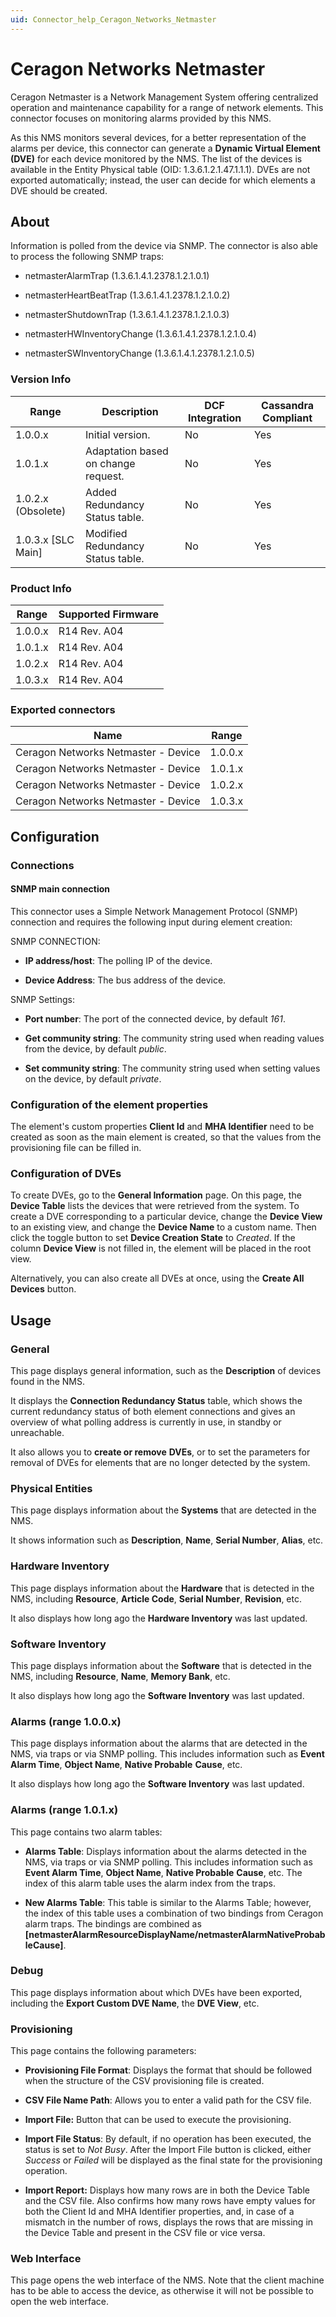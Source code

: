 ```yaml
---
uid: Connector_help_Ceragon_Networks_Netmaster
---
```


# Ceragon Networks Netmaster

Ceragon Netmaster is a Network Management System offering centralized operation and maintenance capability for a range of network elements. This connector focuses on monitoring alarms provided by this NMS.

As this NMS monitors several devices, for a better representation of the alarms per device, this connector can generate a **Dynamic Virtual Element (DVE)** for each device monitored by the NMS. The list of the devices is available in the Entity Physical table (OID: 1.3.6.1.2.1.47.1.1.1). DVEs are not exported automatically; instead, the user can decide for which elements a DVE should be created.

## About

Information is polled from the device via SNMP. The connector is also able to process the following SNMP traps:

- netmasterAlarmTrap (1.3.6.1.4.1.2378.1.2.1.0.1)

- netmasterHeartBeatTrap (1.3.6.1.4.1.2378.1.2.1.0.2)

- netmasterShutdownTrap (1.3.6.1.4.1.2378.1.2.1.0.3)

- netmasterHWInventoryChange (1.3.6.1.4.1.2378.1.2.1.0.4)

- netmasterSWInventoryChange (1.3.6.1.4.1.2378.1.2.1.0.5)

### Version Info

| Range | Description | DCF Integration | Cassandra Compliant |
|--|--|--|--|
| 1.0.0.x | Initial version. | No | Yes |
| 1.0.1.x | Adaptation based on change request. | No | Yes |
| 1.0.2.x (Obsolete) | Added Redundancy Status table. | No | Yes |
| 1.0.3.x [SLC Main] | Modified Redundancy Status table. | No | Yes |

### Product Info

| Range | Supported Firmware |
|--|--|
| 1.0.0.x | R14 Rev. A04 |
| 1.0.1.x | R14 Rev. A04 |
| 1.0.2.x | R14 Rev. A04 |
| 1.0.3.x | R14 Rev. A04 |

### Exported connectors

| Name | Range |
|--|--|
| Ceragon Networks Netmaster - Device | 1.0.0.x |
| Ceragon Networks Netmaster - Device | 1.0.1.x |
| Ceragon Networks Netmaster - Device | 1.0.2.x |
| Ceragon Networks Netmaster - Device | 1.0.3.x |

## Configuration

### Connections

#### SNMP main connection

This connector uses a Simple Network Management Protocol (SNMP) connection and requires the following input during element creation:

SNMP CONNECTION:

- **IP address/host**: The polling IP of the device.

- **Device Address**: The bus address of the device.

SNMP Settings:

- **Port number**: The port of the connected device, by default *161*.

- **Get community string**: The community string used when reading values from the device, by default *public*.

- **Set community string**: The community string used when setting values on the device, by default *private*.

### Configuration of the element properties

The element's custom properties **Client Id** and **MHA Identifier** need to be created as soon as the main element is created, so that the values from the provisioning file can be filled in.

### Configuration of DVEs

To create DVEs, go to the **General Information** page. On this page, the **Device Table** lists the devices that were retrieved from the system. To create a DVE corresponding to a particular device, change the **Device View** to an existing view, and change the **Device Name** to a custom name. Then click the toggle button to set **Device Creation State** to *Created*. If the column **Device View** is not filled in, the element will be placed in the root view.

Alternatively, you can also create all DVEs at once, using the **Create All Devices** button.

## Usage

### General

This page displays general information, such as the **Description** of devices found in the NMS.

It displays the **Connection Redundancy Status** table, which shows the current redundancy status of both element connections and gives an overview of what polling address is currently in use, in standby or unreachable.

It also allows you to **create or remove** **DVEs**, or to set the parameters for removal of DVEs for elements that are no longer detected by the system.

### Physical Entities

This page displays information about the **Systems** that are detected in the NMS.

It shows information such as **Description**, **Name**, **Serial Number**, **Alias**, etc.

### Hardware Inventory

This page displays information about the **Hardware** that is detected in the NMS, including **Resource**, **Article Code**, **Serial Number**, **Revision**, etc.

It also displays how long ago the **Hardware Inventory** was last updated.

### Software Inventory

This page displays information about the **Software** that is detected in the NMS, including **Resource**, **Name**, **Memory Bank**, etc.

It also displays how long ago the **Software Inventory** was last updated.

### Alarms (range 1.0.0.x)

This page displays information about the alarms that are detected in the NMS, via traps or via SNMP polling. This includes information such as **Event Alarm Time**, **Object Name**, **Native Probable** **Cause**, etc.

It also displays how long ago the **Software Inventory** was last updated.

### Alarms (range 1.0.1.x)

This page contains two alarm tables:

- **Alarms Table**: Displays information about the alarms detected in the NMS, via traps or via SNMP polling. This includes information such as **Event Alarm Time**, **Object Name**, **Native Probable** **Cause**, etc. The index of this alarm table uses the alarm index from the traps.

- **New Alarms Table**: This table is similar to the Alarms Table; however, the index of this table uses a combination of two bindings from Ceragon alarm traps. The bindings are combined as **\[netmasterAlarmResourceDisplayName/netmasterAlarmNativeProbableCause\]**.

### Debug

This page displays information about which DVEs have been exported, including the **Export Custom DVE Name**, the **DVE View**, etc.

### Provisioning

This page contains the following parameters:

- **Provisioning File Format**: Displays the format that should be followed when the structure of the CSV provisioning file is created.

- **CSV File Name Path**: Allows you to enter a valid path for the CSV file.

- **Import File:** Button that can be used to execute the provisioning.

- **Import File Status**: By default, if no operation has been executed, the status is set to *Not Busy*. After the Import File button is clicked, either *Success* or *Failed* will be displayed as the final state for the provisioning operation.

- **Import Report:** Displays how many rows are in both the Device Table and the CSV file. Also confirms how many rows have empty values for both the Client Id and MHA Identifier properties, and, in case of a mismatch in the number of rows, displays the rows that are missing in the Device Table and present in the CSV file or vice versa.

### Web Interface

This page opens the web interface of the NMS. Note that the client machine has to be able to access the device, as otherwise it will not be possible to open the web interface.
